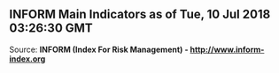 ## INFORM Main Indicators as of Tue, 10 Jul 2018 03:26:30 GMT

Source: **INFORM (Index For Risk Management) - http://www.inform-index.org**